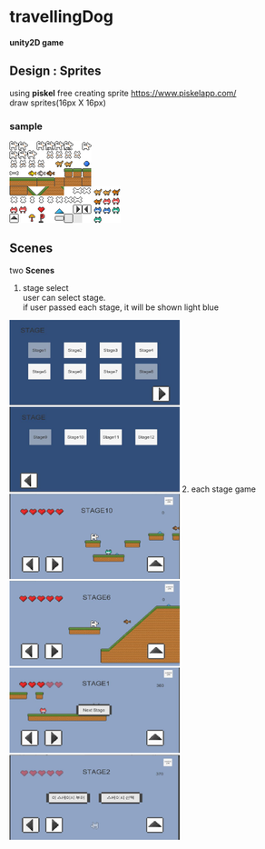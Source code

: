 # travellingDog
#### unity2D game
  
  
  
## Design : Sprites
using **piskel** free creating sprite https://www.piskelapp.com/  
draw sprites(16px X 16px)  
### sample  
![sprites1](./Assets/Sprites/sprites1.png)
![monster](./Assets/Sprites/monster.png)    

## Scenes  
two **Scenes**  
1. stage select  
user can select stage.  
if user passed each stage, it will be shown light blue  
<img src = './images/select1.JPG' width = '300px' height = '150px' />
<img src = './images/select2.JPG' width = '300px' height = '150px' />  
2. each stage game  
<img src = './images/game10.JPG' width = '300px' height = '150px' />
<img src = './images/game6.JPG' width = '300px' height = '150px' />  
<img src = './images/nextstage.JPG' width = '300px' height = '150px' />  
<img src = './images/die.JPG' width = '300px' height = '150px' />  





